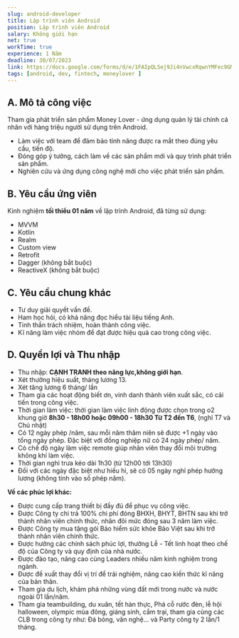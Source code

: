 ```yaml
---
slug: android-developer
title: Lập trình viên Android
position: Lập trình viên Android
salary: Không giới hạn
net: true
workTime: true
experience: 1 Năm
deadline: 30/07/2023
link: https://docs.google.com/forms/d/e/1FAIpQLSej9Ji4nVwcxRqwnYMFec9GMv3uYOpMD2vaskgfbVI4z3UjAA/viewform?usp=pp_url&entry.118037241=L%E1%BA%ADp+tr%C3%ACnh+vi%C3%AAn+Android
tags: [android, dev, fintech, moneylover ]
---
```


## A. Mô tả công việc

Tham gia phát triển sản phẩm Money Lover - ứng dụng quản lý tài chính cá nhân với hàng triệu người sử dụng trên Android. 
- Làm việc với team để đảm bảo tính năng được ra mắt theo đúng yêu cầu, tiến độ.
- Đóng góp ý tưởng, cách làm về các sản phẩm mới và quy trình phát triển sản phẩm. 
- Nghiên cứu và ứng dụng công nghệ mới cho việc phát triển sản phẩm.

## B. Yêu cầu ứng viên
Kinh nghiệm **tối thiểu 01 năm** về lập trình Android, đã từng sử dụng:  
- MVVM
- Kotlin
- Realm
- Custom view
- Retrofit
- Dagger (không bắt buộc)
- ReactiveX (không bắt buộc)
 
## C. Yêu cầu chung khác
- Tư duy giải quyết vấn đề.
- Ham học hỏi, có khả năng đọc hiểu tài liệu tiếng Anh.
- Tinh thần trách nhiệm, hoàn thành công việc.
- Kĩ năng làm việc nhóm để đạt được hiệu quả cao trong công việc.

## D. Quyền lợi và Thu nhập
- Thu nhập: **CẠNH TRANH theo năng lực,không giới hạn**.
- Xét thưởng hiệu suất, tháng lương 13.
- Xét tăng lương 6 tháng/ lần
- Tham gia các hoạt động biết ơn, vinh danh thành viên xuất sắc, có cải tiến trong công việc.
- Thời gian làm việc: thời gian làm việc linh động được chọn trong o2 khung giờ **8h30 - 18h00 hoặc 09h00 - 18h30 Từ T2 đến T6**, (nghỉ T7 và Chủ nhật)
- Có 12 ngày phép /năm, sau mỗi năm thâm niên sẽ được +1 ngày vào tổng ngày phép. Đặc biệt với đồng nghiệp nữ có 24 ngày phép/ năm.
- Có chế độ ngày làm việc remote giúp nhân viên thay đổi môi trường không khí làm việc.
- Thời gian nghỉ trưa kéo dài 1h30 (từ 12h00 tới 13h30)
- Đối với các ngày đặc biệt như hiếu hỉ, sẽ có 05 ngày nghỉ phép hưởng lương (không tính vào số phép năm).

**Về các phúc lợi khác:**
- Được cung cấp trang thiết bị đầy đủ để phục vụ công việc.
- Được Công ty chi trả 100% chi phí đóng BHXH, BHYT, BHTN sau khi trở thành nhân viên chính thức, nhân đôi mức đóng sau 3 năm làm việc.
- Được Công ty mua tặng gói Bảo hiểm sức khỏe Bảo Việt sau khi trở thành nhân viên chính thức.
- Được hưởng các chính sách phúc lợi, thưởng Lễ - Tết linh hoạt theo chế độ của Công ty và quy định của nhà nước.
- Được đào tạo, nâng cao cùng Leaders nhiều năm kinh nghiệm trong ngành.
- Được đề xuất thay đổi vị trí để trải nghiệm, nâng cao kiến thức kĩ năng của bản thân.
- Tham gia du lịch, khám phá những vùng đất mới trong nước và nước ngoài 01 lần/năm.
- Tham gia teambuilding, du xuân, tết hàn thực, Phá cỗ rước đèn, lễ hội halloween, olympic mùa đông, giáng sinh, cắm trại, tham gia cùng các CLB trong công ty như: Đá bóng, văn nghệ… và Party công ty 2 lần/1 tháng.

